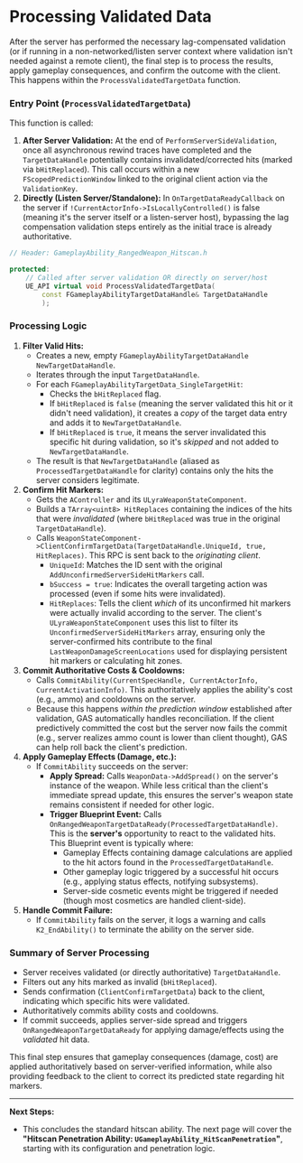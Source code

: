 # Processing Validated Data

After the server has performed the necessary lag-compensated validation (or if running in a non-networked/listen server context where validation isn't needed against a remote client), the final step is to process the results, apply gameplay consequences, and confirm the outcome with the client. This happens within the `ProcessValidatedTargetData` function.

### Entry Point (`ProcessValidatedTargetData`)

This function is called:

1. **After Server Validation:** At the end of `PerformServerSideValidation`, once all asynchronous rewind traces have completed and the `TargetDataHandle` potentially contains invalidated/corrected hits (marked via `bHitReplaced`). This call occurs within a new `FScopedPredictionWindow` linked to the original client action via the `ValidationKey`.
2. **Directly (Listen Server/Standalone):** In `OnTargetDataReadyCallback` on the server if `!CurrentActorInfo->IsLocallyControlled()` is false (meaning it's the server itself or a listen-server host), bypassing the lag compensation validation steps entirely as the initial trace is already authoritative.

```cpp
// Header: GameplayAbility_RangedWeapon_Hitscan.h

protected:
    // Called after server validation OR directly on server/host
    UE_API virtual void ProcessValidatedTargetData(
        const FGameplayAbilityTargetDataHandle& TargetDataHandle
        );
```

### Processing Logic

1. **Filter Valid Hits:**
   * Creates a new, empty `FGameplayAbilityTargetDataHandle NewTargetDataHandle`.
   * Iterates through the input `TargetDataHandle`.
   * For each `FGameplayAbilityTargetData_SingleTargetHit`:
     * Checks the `bHitReplaced` flag.
     * If `bHitReplaced` is `false` (meaning the server validated this hit or it didn't need validation), it creates a _copy_ of the target data entry and adds it to `NewTargetDataHandle`.
     * If `bHitReplaced` is `true`, it means the server invalidated this specific hit during validation, so it's _skipped_ and not added to `NewTargetDataHandle`.
   * The result is that `NewTargetDataHandle` (aliased as `ProcessedTargetDataHandle` for clarity) contains only the hits the server considers legitimate.
2. **Confirm Hit Markers:**
   * Gets the `AController` and its `ULyraWeaponStateComponent`.
   * Builds a `TArray<uint8> HitReplaces` containing the indices of the hits that were _invalidated_ (where `bHitReplaced` was true in the original `TargetDataHandle`).
   * Calls `WeaponStateComponent->ClientConfirmTargetData(TargetDataHandle.UniqueId, true, HitReplaces)`. This RPC is sent back to the _originating client_.
     * `UniqueId`: Matches the ID sent with the original `AddUnconfirmedServerSideHitMarkers` call.
     * `bSuccess = true`: Indicates the overall targeting action was processed (even if some hits were invalidated).
     * `HitReplaces`: Tells the client _which_ of its unconfirmed hit markers were actually invalid according to the server. The client's `ULyraWeaponStateComponent` uses this list to filter its `UnconfirmedServerSideHitMarkers` array, ensuring only the server-confirmed hits contribute to the final `LastWeaponDamageScreenLocations` used for displaying persistent hit markers or calculating hit zones.
3. **Commit Authoritative Costs & Cooldowns:**
   * Calls `CommitAbility(CurrentSpecHandle, CurrentActorInfo, CurrentActivationInfo)`. This authoritatively applies the ability's cost (e.g., ammo) and cooldowns on the server.
   * Because this happens _within the prediction window_ established after validation, GAS automatically handles reconciliation. If the client predictively committed the cost but the server now fails the commit (e.g., server realizes ammo count is lower than client thought), GAS can help roll back the client's prediction.
4. **Apply Gameplay Effects (Damage, etc.):**
   * If `CommitAbility` succeeds on the server:
     * **Apply Spread:** Calls `WeaponData->AddSpread()` on the server's instance of the weapon. While less critical than the client's immediate spread update, this ensures the server's weapon state remains consistent if needed for other logic.
     * **Trigger Blueprint Event:** Calls `OnRangedWeaponTargetDataReady(ProcessedTargetDataHandle)`. This is the **server's** opportunity to react to the validated hits. This Blueprint event is typically where:
       * Gameplay Effects containing damage calculations are applied to the hit actors found in the `ProcessedTargetDataHandle`.
       * Other gameplay logic triggered by a successful hit occurs (e.g., applying status effects, notifying subsystems).
       * Server-side cosmetic events might be triggered if needed (though most cosmetics are handled client-side).
5. **Handle Commit Failure:**
   * If `CommitAbility` fails on the server, it logs a warning and calls `K2_EndAbility()` to terminate the ability on the server side.

### Summary of Server Processing

* Server receives validated (or directly authoritative) `TargetDataHandle`.
* Filters out any hits marked as invalid (`bHitReplaced`).
* Sends confirmation (`ClientConfirmTargetData`) back to the client, indicating which specific hits were validated.
* Authoritatively commits ability costs and cooldowns.
* If commit succeeds, applies server-side spread and triggers `OnRangedWeaponTargetDataReady` for applying damage/effects using the _validated_ hit data.

This final step ensures that gameplay consequences (damage, cost) are applied authoritatively based on server-verified information, while also providing feedback to the client to correct its predicted state regarding hit markers.

***

**Next Steps:**

* This concludes the standard hitscan ability. The next page will cover the **"Hitscan Penetration Ability: `UGameplayAbility_HitScanPenetration`"**, starting with its configuration and penetration logic.
